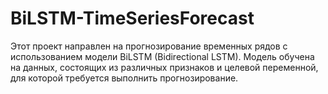 # BiLSTM-TimeSeriesForecast
Этот проект направлен на прогнозирование временных рядов с использованием модели BiLSTM (Bidirectional LSTM). Модель обучена на данных, состоящих из различных признаков и целевой переменной, для которой требуется выполнить прогнозирование.

